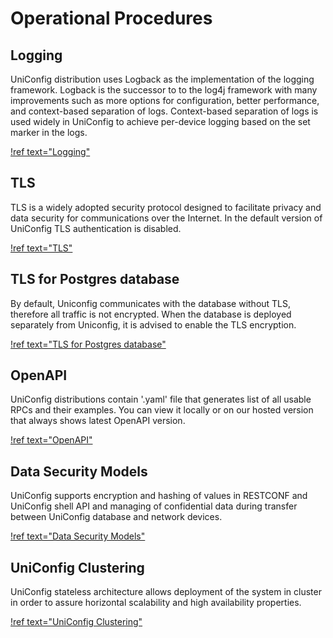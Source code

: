# Operational Procedures

## Logging

UniConfig distribution uses Logback as the implementation of the logging
framework. Logback is the successor to to the log4j framework with many
improvements such as more options for configuration, better performance,
and context-based separation of logs. Context-based separation of logs
is used widely in UniConfig to achieve per-device logging based on the
set marker in the logs.

[!ref text="Logging"](../operational-procedures/logging)

## TLS

TLS is a widely adopted security protocol designed to facilitate
privacy and data security for communications over the Internet. In the
default version of UniConfig TLS authentication is disabled.

[!ref text="TLS"](../operational-procedures/tls)

## TLS for Postgres database

By default, Uniconfig communicates with the database without TLS, therefore all traffic is not encrypted. When the database is deployed separately from Uniconfig, it is advised to enable the TLS encryption.


[!ref text="TLS for Postgres database"](../operational-procedures/postgres-tls)

## OpenAPI

UniConfig distributions contain '.yaml' file that generates list of all
usable RPCs and their examples. You can view it locally or on our hosted version that always shows
latest OpenAPI version.

[!ref text="OpenAPI"](../operational-procedures/openapi)

## Data Security Models

UniConfig supports encryption and hashing of values in RESTCONF and
UniConfig shell API and managing of confidential data during transfer
between UniConfig database and network devices.

[!ref text="Data Security Models"](../operational-procedures/data-security-models)

## UniConfig Clustering

UniConfig stateless architecture allows deployment of the system in cluster in order to assure
horizontal scalability and high availability properties.

[!ref text="UniConfig Clustering"](../operational-procedures/uniconfig-clustering)